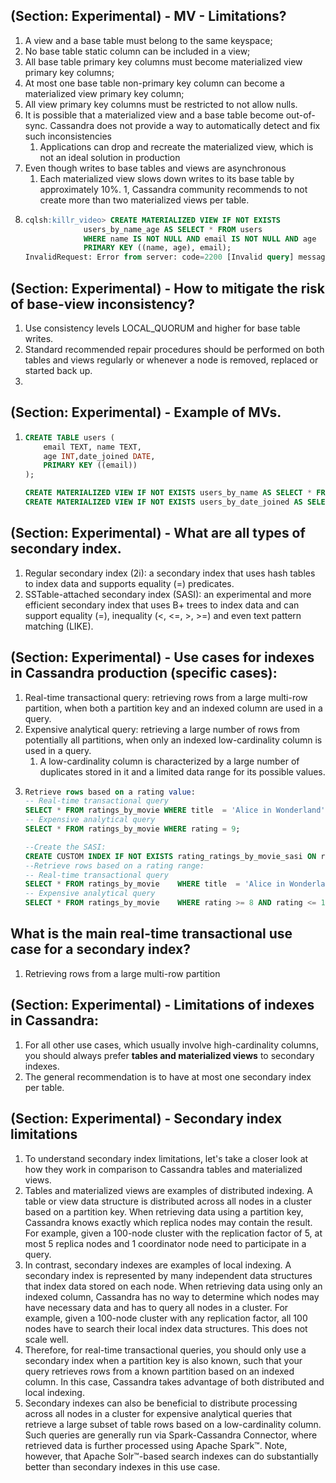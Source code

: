 
## (Section: Experimental) - MV - Limitations?

1. A view and a base table must belong to the same keyspace;
1. No base table static column can be included in a view;
1. All base table primary key columns must become materialized view primary key columns;
1. At most one base table non-primary key column can become a materialized view primary key column;
1. All view primary key columns must be restricted to not allow nulls.
1. It is possible that a materialized view and a base table become out-of-sync. Cassandra does not provide a way to automatically detect and fix such inconsistencies
   1. Applications can drop and recreate the materialized view, which is not an ideal solution in production
1. Even though writes to base tables and views are asynchronous
    1. Each materialized view slows down writes to its base table by approximately 10%. 
    1, Cassandra community recommends to not create more than two materialized views per table.
1.     
    ```sql
    cqlsh:killr_video> CREATE MATERIALIZED VIEW IF NOT EXISTS 
                 users_by_name_age AS SELECT * FROM users
                 WHERE name IS NOT NULL AND email IS NOT NULL AND age  IS NOT NULL
                 PRIMARY KEY ((name, age), email);
    InvalidRequest: Error from server: code=2200 [Invalid query] message="Cannot include more than one non-primary key column in materialized view primary key (got name, age)"
    ```

## (Section: Experimental) - How to mitigate the risk of base-view inconsistency?

1. Use consistency levels LOCAL_QUORUM and higher for base table writes.
1. Standard recommended repair procedures should be performed on both tables and views regularly or whenever a node is removed, replaced or started back up.
1. 


## (Section: Experimental) - Example of MVs.

1.
    ```sql 
    CREATE TABLE users (
        email TEXT, name TEXT,
        age INT,date_joined DATE,
        PRIMARY KEY ((email))
    );

    CREATE MATERIALIZED VIEW IF NOT EXISTS users_by_name AS SELECT * FROM users    WHERE name IS NOT NULL AND email IS NOT NULL PRIMARY KEY ((name), email);
    CREATE MATERIALIZED VIEW IF NOT EXISTS users_by_date_joined AS SELECT * FROM users WHERE date_joined IS NOT NULL AND email IS NOT NULL PRIMARY KEY ((date_joined), email);
    ```


## (Section: Experimental) - What are all types of secondary index.

1. Regular secondary index (2i): a secondary index that uses hash tables to index data and supports equality (=) predicates.
1. SSTable-attached secondary index (SASI): an experimental and more efficient secondary index that uses B+ trees to index data and can support equality (=), inequality (<, <=, >, >=) and even text pattern matching (LIKE).

## (Section: Experimental) - Use cases for indexes in Cassandra production (specific cases):

1. Real-time transactional query: retrieving rows from a large multi-row partition, when both a partition key and an indexed column are used in a query.
1. Expensive analytical query: retrieving a large number of rows from potentially all partitions, when only an indexed low-cardinality column is used in a query. 
    1. A low-cardinality column is characterized by a large number of duplicates stored in it and a limited data range for its possible values.
1.
    ```sql
    Retrieve rows based on a rating value:
    -- Real-time transactional query
    SELECT * FROM ratings_by_movie WHERE title  = 'Alice in Wonderland' AND year = 2010 AND rating = 9;
    -- Expensive analytical query
    SELECT * FROM ratings_by_movie WHERE rating = 9;

    --Create the SASI:
    CREATE CUSTOM INDEX IF NOT EXISTS rating_ratings_by_movie_sasi ON ratings_by_movie (rating)USING 'org.apache.cassandra.index.sasi.SASIIndex';
    --Retrieve rows based on a rating range:
    -- Real-time transactional query
    SELECT * FROM ratings_by_movie    WHERE title  = 'Alice in Wonderland'    AND year   = 2010    AND rating >= 8 AND rating <= 10;
    -- Expensive analytical query
    SELECT * FROM ratings_by_movie    WHERE rating >= 8 AND rating <= 10;
    ```    
## What is the main real-time transactional use case for a secondary index?

1. Retrieving rows from a large multi-row partition

## (Section: Experimental) - Limitations of indexes in Cassandra:

1. For all other use cases, which usually involve high-cardinality columns, you should always prefer **tables and materialized views** to secondary indexes.
1. The general recommendation is to have at most one secondary index per table.


## (Section: Experimental) - Secondary index limitations

1. To understand secondary index limitations, let's take a closer look at how they work in comparison to Cassandra tables and materialized views.
1. Tables and materialized views are examples of distributed indexing. A table or view data structure is distributed across all nodes in a cluster based on a partition key. When retrieving data using a partition key, Cassandra knows exactly which replica nodes may contain the result. For example, given a 100-node cluster with the replication factor of 5, at most 5 replica nodes and 1 coordinator node need to participate in a query.
1. In contrast, secondary indexes are examples of local indexing. A secondary index is represented by many independent data structures that index data stored on each node. When retrieving data using only an indexed column, Cassandra has no way to determine which nodes may have necessary data and has to query all nodes in a cluster. For example, given a 100-node cluster with any replication factor, all 100 nodes have to search their local index data structures. This does not scale well.
1. Therefore, for real-time transactional queries, you should only use a secondary index when a partition key is also known, such that your query retrieves rows from a known partition based on an indexed column. In this case, Cassandra takes advantage of both distributed and local indexing.
1. Secondary indexes can also be beneficial to distribute processing across all nodes in a cluster for expensive analytical queries that retrieve a large subset of table rows based on a low-cardinality column. Such queries are generally run via Spark-Cassandra Connector, where retrieved data is further processed using Apache Spark™. Note, however, that Apache Solr™-based search indexes can do substantially better than secondary indexes in this use case.